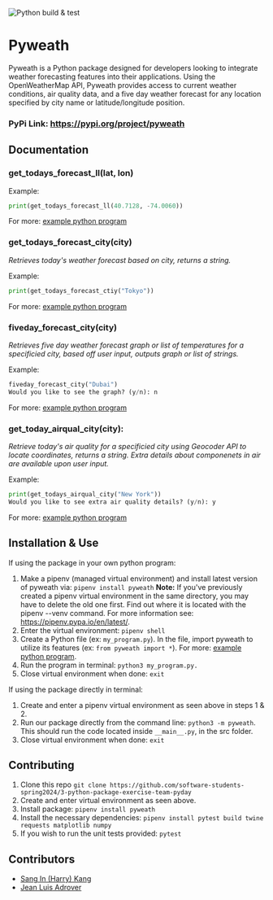 ![Python build & test](https://github.com/software-students-spring2024/3-python-package-exercise-team-pyday/actions/workflows/build.yaml/badge.svg)



# Pyweath

Pyweath is a Python package designed for developers looking to integrate weather forecasting features into their applications. Using the OpenWeatherMap API, Pyweath provides access to current weather conditions, air quality data, and a five day weather forecast for any location specified by city name or latitude/longitude position.

### PyPi Link: https://pypi.org/project/pyweath

## Documentation

### get_todays_forecast_ll(lat, lon)

Example:
```py
print(get_todays_forecast_ll(40.7128, -74.0060))
```
For more: [example python program](https://github.com/software-students-spring2024/3-python-package-exercise-team-pyday/blob/main/example.py)

### get_todays_forecast_city(city)
*Retrieves today's weather forecast based on city, returns a string.*

Example:
```py
print(get_todays_forecast_ctiy("Tokyo"))
```
For more: [example python program](https://github.com/software-students-spring2024/3-python-package-exercise-team-pyday/blob/main/example.py)

### fiveday_forecast_city(city)
*Retrieves five day weather forecast graph or list of temperatures for a specificied city, based off user input, outputs graph or list of strings.*

Example:
```py
fiveday_forecast_city("Dubai")
Would you like to see the graph? (y/n): n
```
For more: [example python program](https://github.com/software-students-spring2024/3-python-package-exercise-team-pyday/blob/main/example.py)

### get_today_airqual_city(city):
*Retrieve today's air quality for a specificied city using Geocoder API to locate coordinates, returns a string. Extra details about componenets in air are available upon user input.*

Example:

```py
print(get_todays_airqual_city("New York"))
Would you like to see extra air quality details? (y/n): y
```
For more: [example python program](https://github.com/software-students-spring2024/3-python-package-exercise-team-pyday/blob/main/example.py)


## Installation & Use

If using the package in your own python program:


1. Make a pipenv (managed virtual environment) and install latest version of pyweath via: ```pipenv install pyweath``` **Note:** If you've previously created a pipenv virtual environment in the same directory, you may have to delete the old one first. Find out where it is located with the pipenv --venv command. For more information see: https://pipenv.pypa.io/en/latest/.
2. Enter the virtual environment: ```pipenv shell```
3. Create a Python file (ex: ```my_program.py```). In the file, import pyweath to utilize its features (ex: ```from pyweath import *```). For more: [example python program](https://github.com/software-students-spring2024/3-python-package-exercise-team-pyday/blob/main/example.py).
4. Run the program in terminal: ```python3 my_program.py.```
5. Close virtual environment when done: ```exit```



If using the package directly in terminal:

1. Create and enter a pipenv virtual environment as seen above in steps 1 & 2.
2. Run our package directly from the command line: ```python3 -m pyweath```. This should run the code located inside ```__main__.py```, in the src folder.
3. Close virtual environment when done: ```exit```


## Contributing

1. Clone this repo ```git clone https://github.com/software-students-spring2024/3-python-package-exercise-team-pyday```
2. Create and enter virtual environment as seen above. 
3. Install package: ```pipenv install pyweath```
5. Install the necessary dependencies: ```pipenv install pytest build twine requests matplotlib numpy```
6. If you wish to run the unit tests provided: ```pytest```
## Contributors
- [Sang In (Harry) Kang](https://github.com/sik247)
- [Jean Luis Adrover](https://github.com/jladrover)

